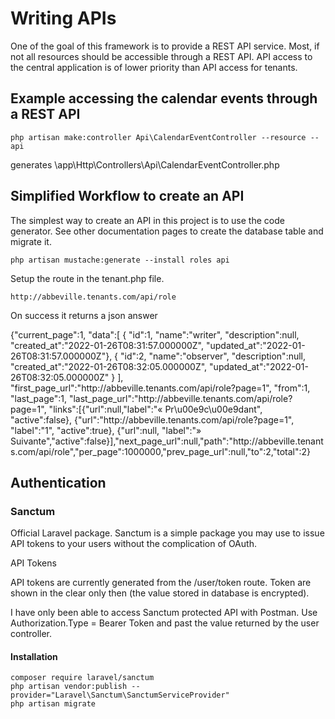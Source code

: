 # Writing APIs

One of the goal of this framework is to provide a REST API service. Most, if not all resources should be accessible through a REST API. API access to the central application is of lower priority than API access for tenants.

## Example accessing the calendar events through a REST API


    php artisan make:controller Api\CalendarEventController --resource --api
    
generates \app\Http\Controllers\Api\CalendarEventController.php

## Simplified Workflow to create an API

The simplest way to create an API in this project is to use the code generator. See other documentation pages to create the database table and migrate it. 


    php artisan mustache:generate --install roles api 
    
Setup the route in the tenant.php file.

    http://abbeville.tenants.com/api/role
    
On success it returns a json answer

{"current_page":1,
    "data":[
        {
            "id":1,
            "name":"writer",
            "description":null,
            "created_at":"2022-01-26T08:31:57.000000Z",
            "updated_at":"2022-01-26T08:31:57.000000Z"},
        {
            "id":2,
            "name":"observer",
            "description":null,
            "created_at":"2022-01-26T08:32:05.000000Z",
            "updated_at":"2022-01-26T08:32:05.000000Z"
        }
    ],
    "first_page_url":"http:\/\/abbeville.tenants.com\/api\/role?page=1",
    "from":1,
    "last_page":1,
    "last_page_url":"http:\/\/abbeville.tenants.com\/api\/role?page=1",
    "links":[{"url":null,"label":"&laquo; Pr\u00e9c\u00e9dant",
    "active":false},
    {"url":"http:\/\/abbeville.tenants.com\/api\/role?page=1",
    "label":"1",
    "active":true},
    {"url":null,
    "label":"&raquo; Suivante","active":false}],"next_page_url":null,"path":"http:\/\/abbeville.tenants.com\/api\/role","per_page":1000000,"prev_page_url":null,"to":2,"total":2}

## Authentication

### Sanctum
        
Official Laravel package. Sanctum is a simple package you may use to issue API tokens to your users without the complication of OAuth.
        
API Tokens

API tokens are currently generated from the /user/token route. Token are shown in the clear only then (the value stored in database is encrypted).

I have only been able to access Sanctum protected API with Postman.
Use Authorization.Type = Bearer Token and past the value returned by the user controller.


#### Installation
            
    composer require laravel/sanctum
    php artisan vendor:publish --provider="Laravel\Sanctum\SanctumServiceProvider"
    php artisan migrate 
        
